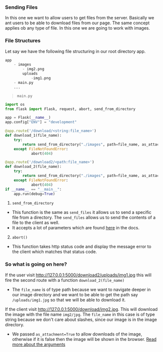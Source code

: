 ### Sending Files

In this one we want to allow users to get files from the server. Basically we ant users to be able to download files from our page. The same concept applies ob any type of file. In this one we are going to work with images.

### File Structures

Let say we have the following file structuring in our root directory app.

```py
app
    - images
        - img2.png
        uploads
            -img1.png
    - main.py
    ...
```

> `main.py`

```py
import os
from flask import Flask, request, abort, send_from_directory

app = Flask(__name__)
app.config["ENV"] = "development"

@app.route('/download/<string:file_name>')
def download_1(file_name):
    try:
        return send_from_directory("./images", path=file_name, as_attachment=True)
    except FileNotFoundError:
            abort(404)

@app.route('/download2/<path:file_name>')
def download_2(file_name):
    try:
        return send_from_directory("./images", path=file_name, as_attachment=True)
    except FileNotFoundError:
            abort(404)
if __name__ == "__main__":
    app.run(debug=True)
```

1. `send_from_directory`

- This function is the same as `send_files` it allows us to send a specific file from a directory. The `send_files` allows us to send the contents of a file to the client as well.
- It accepts a lot of parameters which are found [here](https://flask.palletsprojects.com/en/2.0.x/api/#flask.send_from_directory) in the docs.

2. `abort()`

- This function takes http status code and display the message error to the client which matches that status code.

### So what is going on here?

If the user visit http://127.0.0.1:5000/download2/uploads/img1.jpg this will fire the second route with a function `download_2(file_name)`

- The `file_name` is of type path because we want to navigate deeper in our image directory and we want to be able to get the path say `/uploads/img1.jpg` so that we will be able to download it.

If the client visit http://127.0.0.1:5000/download/img2.jpg. This will download the image with the file name `img2/jpg`. The `file_name` in this case is of type string because we don't care about slashes, since our image is in the image directory.

- We passed `as_attachment=True` to allow downloads of the image, otherwise if it is false then the image will be shown in the browser. [Read more about the arguments](https://flask.palletsprojects.com/en/2.0.x/api/#flask.send_from_directory)
